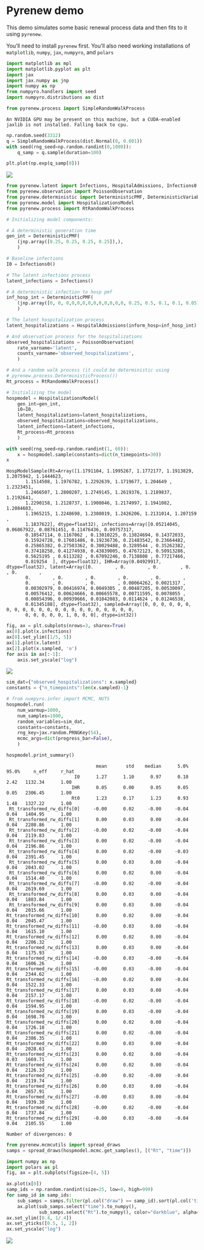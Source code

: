 # Pyrenew demo


This demo simulates some basic renewal process data and then fits to it
using `pyrenew`.

You’ll need to install `pyrenew` first. You’ll also need working
installations of `matplotlib`, `numpy`, `jax`, `numpyro`, and `polars`

``` python
import matplotlib as mpl
import matplotlib.pyplot as plt
import jax
import jax.numpy as jnp
import numpy as np
from numpyro.handlers import seed
import numpyro.distributions as dist
```

``` python
from pyrenew.process import SimpleRandomWalkProcess
```

    An NVIDIA GPU may be present on this machine, but a CUDA-enabled jaxlib is not installed. Falling back to cpu.

``` python
np.random.seed(3312)
q = SimpleRandomWalkProcess(dist.Normal(0, 0.001))
with seed(rng_seed=np.random.randint(0,1000)):
    q_samp = q.sample(duration=100)

plt.plot(np.exp(q_samp[0]))
```

<img
src="pyrenew_demo_files/figure-commonmark/fig-randwalk-output-1.png"
id="fig-randwalk" />

``` python
from pyrenew.latent import Infections, HospitalAdmissions, Infections0
from pyrenew.observation import PoissonObservation
from pyrenew.deterministic import DeterministicPMF, DeterministicVariable
from pyrenew.model import HospitalizationsModel
from pyrenew.process import RtRandomWalkProcess

# Initializing model components:

# A deterministic generation time
gen_int = DeterministicPMF(
    (jnp.array([0.25, 0.25, 0.25, 0.25]),),
    )

# Baseline infections
I0 = Infections0()

# The latent infections process
latent_infections = Infections()

# A deterministic infection to hosp pmf
inf_hosp_int = DeterministicPMF(
    (jnp.array([0, 0, 0,0,0,0,0,0,0,0,0,0,0, 0.25, 0.5, 0.1, 0.1, 0.05]),),
    )

# The latent hospitalization process
latent_hospitalizations = HospitalAdmissions(inform_hosp=inf_hosp_int)

# And observation process for the hospitalizations
observed_hospitalizations = PoissonObservation(
    rate_varname='latent',
    counts_varname='observed_hospitalizations',
    )

# And a random walk process (it could be deterministic using
# pyrenew.process.DeterministicProcess())
Rt_process = RtRandomWalkProcess()

# Initializing the model
hospmodel = HospitalizationsModel(
    gen_int=gen_int,
    i0=I0,
    latent_hospitalizations=latent_hospitalizations,
    observed_hospitalizations=observed_hospitalizations,
    latent_infections=latent_infections,
    Rt_process=Rt_process
    )
```

``` python
with seed(rng_seed=np.random.randint(1, 60)):
    x = hospmodel.sample(constants=dict(n_timepoints=30))
x
```

    HospModelSample(Rt=Array([1.1791104, 1.1995267, 1.1772177, 1.1913829, 1.2075942, 1.1444623,
           1.1514508, 1.1976782, 1.2292639, 1.1719677, 1.204649 , 1.2323451,
           1.2466507, 1.2800207, 1.2749145, 1.2619376, 1.2189837, 1.2192641,
           1.2290158, 1.2128737, 1.1908046, 1.2174997, 1.1941082, 1.2084603,
           1.1965215, 1.2248698, 1.2308019, 1.2426206, 1.2131014, 1.207159 ,
           1.1837622], dtype=float32), infections=Array([0.05214045, 0.06867922, 0.08761451, 0.11476436, 0.09757317,
           0.10547114, 0.1167062 , 0.13010225, 0.13824694, 0.14372033,
           0.15924728, 0.17601486, 0.19236736, 0.21483542, 0.23664482,
           0.25865382, 0.27503362, 0.30029488, 0.3289544 , 0.35262382,
           0.37418258, 0.41274938, 0.43839005, 0.47672123, 0.50913286,
           0.5625195 , 0.6113282 , 0.67092246, 0.7138808 , 0.77217466,
           0.819254  ], dtype=float32), IHR=Array(0.04929917, dtype=float32), latent=Array([0.        , 0.        , 0.        , 0.        , 0.        ,
           0.        , 0.        , 0.        , 0.        , 0.        ,
           0.        , 0.        , 0.        , 0.00064262, 0.0021317 ,
           0.00302979, 0.00416974, 0.0049305 , 0.00487205, 0.00530097,
           0.00576412, 0.00624666, 0.00665578, 0.00711595, 0.0078055 ,
           0.00854396, 0.00939666, 0.01042083, 0.0114624 , 0.01246538,
           0.01345188], dtype=float32), sampled=Array([0, 0, 0, 0, 0, 0, 0, 0, 0, 0, 0, 0, 0, 0, 0, 0, 0, 0, 0, 0, 0, 0,
           0, 0, 0, 0, 0, 1, 0, 0, 0], dtype=int32))

``` python
fig, ax = plt.subplots(nrows=3, sharex=True)
ax[0].plot(x.infections)
ax[0].set_ylim([1/5, 5])
ax[1].plot(x.latent)
ax[2].plot(x.sampled, 'o')
for axis in ax[:-1]:
    axis.set_yscale("log")
```

<img src="pyrenew_demo_files/figure-commonmark/fig-hosp-output-1.png"
id="fig-hosp" />

``` python
sim_dat={"observed_hospitalizations": x.sampled}
constants = {"n_timepoints":len(x.sampled)-1}

# from numpyro.infer import MCMC, NUTS
hospmodel.run(
    num_warmup=1000,
    num_samples=1000,
    random_variables=sim_dat,
    constants=constants,
    rng_key=jax.random.PRNGKey(54),
    mcmc_args=dict(progress_bar=False),
    )
```

``` python
hospmodel.print_summary()
```


                                     mean       std    median      5.0%     95.0%     n_eff     r_hat
                             I0      1.27      1.10      0.97      0.10      2.42   1132.34      1.00
                            IHR      0.05      0.00      0.05      0.05      0.05   2306.45      1.00
                            Rt0      1.23      0.17      1.23      0.93      1.48   1327.22      1.00
     Rt_transformed_rw_diffs[0]     -0.00      0.02     -0.00     -0.04      0.04   1404.95      1.00
     Rt_transformed_rw_diffs[1]      0.00      0.03      0.00     -0.04      0.04   2280.86      1.00
     Rt_transformed_rw_diffs[2]     -0.00      0.02     -0.00     -0.04      0.04   2119.83      1.00
     Rt_transformed_rw_diffs[3]      0.00      0.02     -0.00     -0.04      0.04   2196.86      1.00
     Rt_transformed_rw_diffs[4]      0.00      0.02     -0.00     -0.03      0.04   2391.45      1.00
     Rt_transformed_rw_diffs[5]      0.00      0.03      0.00     -0.04      0.04   2043.02      1.00
     Rt_transformed_rw_diffs[6]      0.00      0.02      0.00     -0.04      0.04   1514.40      1.00
     Rt_transformed_rw_diffs[7]     -0.00      0.02     -0.00     -0.04      0.04   2619.69      1.00
     Rt_transformed_rw_diffs[8]      0.00      0.03      0.00     -0.04      0.04   1883.84      1.00
     Rt_transformed_rw_diffs[9]      0.00      0.03      0.00     -0.04      0.04   2015.66      1.00
    Rt_transformed_rw_diffs[10]      0.00      0.02      0.00     -0.04      0.04   2045.47      1.00
    Rt_transformed_rw_diffs[11]     -0.00      0.03      0.00     -0.04      0.04   1615.10      1.00
    Rt_transformed_rw_diffs[12]      0.00      0.02      0.00     -0.04      0.04   2206.32      1.00
    Rt_transformed_rw_diffs[13]      0.00      0.03      0.00     -0.04      0.04   1175.93      1.00
    Rt_transformed_rw_diffs[14]     -0.00      0.03     -0.00     -0.04      0.04   1606.26      1.00
    Rt_transformed_rw_diffs[15]     -0.00      0.03     -0.00     -0.04      0.04   2344.62      1.00
    Rt_transformed_rw_diffs[16]     -0.00      0.02      0.00     -0.04      0.04   1522.33      1.00
    Rt_transformed_rw_diffs[17]      0.00      0.03      0.00     -0.04      0.04   2157.17      1.00
    Rt_transformed_rw_diffs[18]     -0.00      0.02     -0.00     -0.04      0.04   1594.95      1.00
    Rt_transformed_rw_diffs[19]      0.00      0.03     -0.00     -0.04      0.04   1698.70      1.00
    Rt_transformed_rw_diffs[20]      0.00      0.02      0.00     -0.04      0.04   1726.18      1.00
    Rt_transformed_rw_diffs[21]      0.00      0.02     -0.00     -0.04      0.04   2386.35      1.00
    Rt_transformed_rw_diffs[22]      0.00      0.03      0.00     -0.04      0.04   2028.63      1.00
    Rt_transformed_rw_diffs[23]      0.00      0.02      0.00     -0.04      0.03   1669.71      1.00
    Rt_transformed_rw_diffs[24]      0.00      0.02      0.00     -0.04      0.04   2126.33      1.00
    Rt_transformed_rw_diffs[25]     -0.00      0.02     -0.00     -0.04      0.04   2119.74      1.00
    Rt_transformed_rw_diffs[26]      0.00      0.03      0.00     -0.04      0.04   2657.91      1.00
    Rt_transformed_rw_diffs[27]     -0.00      0.03      0.00     -0.04      0.04   1939.30      1.00
    Rt_transformed_rw_diffs[28]     -0.00      0.02     -0.00     -0.04      0.04   1737.84      1.00
    Rt_transformed_rw_diffs[29]     -0.00      0.03     -0.00     -0.04      0.04   2105.55      1.00

    Number of divergences: 0

``` python
from pyrenew.mcmcutils import spread_draws
samps = spread_draws(hospmodel.mcmc.get_samples(), [("Rt", "time")])
```

``` python
import numpy as np
import polars as pl
fig, ax = plt.subplots(figsize=[4, 5])

ax.plot(x[0])
samp_ids = np.random.randint(size=25, low=0, high=999)
for samp_id in samp_ids:
    sub_samps = samps.filter(pl.col("draw") == samp_id).sort(pl.col('time'))
    ax.plot(sub_samps.select("time").to_numpy(),
            sub_samps.select("Rt").to_numpy(), color="darkblue", alpha=0.1)
ax.set_ylim([0.4, 1/.4])
ax.set_yticks([0.5, 1, 2])
ax.set_yscale("log")
```

<img
src="pyrenew_demo_files/figure-commonmark/fig-sampled-rt-output-1.png"
id="fig-sampled-rt" />
